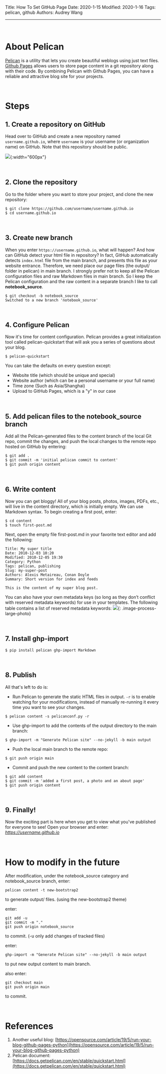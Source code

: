 Title: How To Set GitHub Page
Date: 2020-1-15
Modified: 2020-1-16
Tags: pelican, github
Authors: Audrey Wang

---

<br />

# About Pelican
[Pelican](http://docs.getpelican.com/en/) is a utility that lets you create beautiful weblogs using just text files. [Github Pages](https://pages.github.com/) allows users to store page content in a git repository along with their code. By combining Pelican with Github Pages, you can have a reliable and attractive blog site for your projects.

<br />

# Steps
## 1. Create a repository on GitHub
Head over to GitHub and create a new repository named `username.github.io`, where `username` is your username (or organization name) on GitHub. Note that this repository should be public.

![]({static}/pictures/1.png){:width="600px"}

<br />

## 2. Clone the repository
Go to the folder where you want to store your project, and clone the new repository:
```text
$ git clone https://github.com/username/username.github.io
$ cd username.github.io
```

<br />

## 3. Create new branch
When you enter `https://username.github.io`, what will happen? And how can GitHub detect your html file in repository? In fact, GitHub automatically detects `index.html` file from the main branch, and presents this file as your website entrance. Therefore, we need place our page files (the output/ folder in pelican) in main branch. I strongly prefer not to keep all the Pelican configuration files and raw Markdown files in main branch. So I keep the Pelican configuration and the raw content in a separate branch I like to call **notebook_source**.
```text
$ git checkout -b notebook_source
Switched to a new branch 'notebook_source'
```

<br />

## 4. Configure Pelican
Now it's time for content configuration. Pelican provides a great initialization tool called pelican-quickstart that will ask you a series of questions about your blog.
```text
$ pelican-quickstart
```
You can take the defaults on every question except:

- Website title (which should be unique and special)
- Website author (which can be a personal username or your full name)
- Time zone (Such as Asia/Shanghai)
- Upload to GitHub Pages, which is a "y" in our case

<br />

## 5. Add pelican files to the notebook_source branch
Add all the Pelican-generated files to the content branch of the local Git repo, commit the changes, and push the local changes to the remote repo hosted on GitHub by entering:
```text
$ git add .
$ git commit -m 'initial pelican commit to content'
$ git push origin content
```

<br />

## 6. Write content
Now you can get bloggy! All of your blog posts, photos, images, PDFs, etc., will live in the content directory, which is initially empty. We can use Markdown syntax. To begin creating a first post, enter:
```text
$ cd content
$ touch first-post.md
```
Next, open the empty file first-post.md in your favorite text editor and add the following:
```text
Title: My super title
Date: 2010-12-03 10:20
Modified: 2010-12-05 19:30
Category: Python
Tags: pelican, publishing
Slug: my-super-post
Authors: Alexis Metaireau, Conan Doyle
Summary: Short version for index and feeds

This is the content of my super blog post.  
```
You can also have your own metadata keys (so long as they don’t conflict with reserved metadata keywords) for use in your templates. The following table contains a list of reserved metadata keywords:
![]({static}/pictures/2.jpg){: .image-process-large-photo}

<br />

## 7. Install ghp-import
```text
$ pip install pelican ghp-import Markdown
```

<br />

## 8. Publish
All that's left to do is:

- Run Pelican to generate the static HTML files in output. `-r` is to enable watching for your modifications, instead of manually re-running it every time you want to see your changes. 
```text
$ pelican content -s pelicanconf.py -r
```
- Use ghp-import to add the contents of the output directory to the main branch:
```text
$ ghp-import -m "Generate Pelican site" --no-jekyll -b main output
```
- Push the local main branch to the remote repo:
```text
$ git push origin main
```
- Commit and push the new content to the content branch:
```text
$ git add content
$ git commit -m 'added a first post, a photo and an about page'
$ git push origin content
```

<br />

## 9. Finally!
Now the exciting part is here when you get to view what you've published for everyone to see! Open your browser and enter: *https://username.github.io*

<br />


# How to modify in the future
After modification, under the notebook_source category and notebook_source branch, enter: 
```text
pelican content -t new-bootstrap2
``` 
to generate output/ files. (using the new-bootstrap2 theme)

enter:
```text
git add -u 
git commit -m "."
git push origin notebook_source
```
to commit. (-u only add changes of tracked files)

enter:
```text
ghp-import -m "Generate Pelican site" --no-jekyll -b main output
```
to put new output content to main branch.

also enter:
```text
git checkout main
git push origin main
```
to commit.


<br />

# References
1. Another useful blog: [https://opensource.com/article/19/5/run-your-blog-github-pages-python](https://opensource.com/article/19/5/run-your-blog-github-pages-python)
2. Pelican document: [https://docs.getpelican.com/en/stable/quickstart.html](https://docs.getpelican.com/en/stable/quickstart.html)